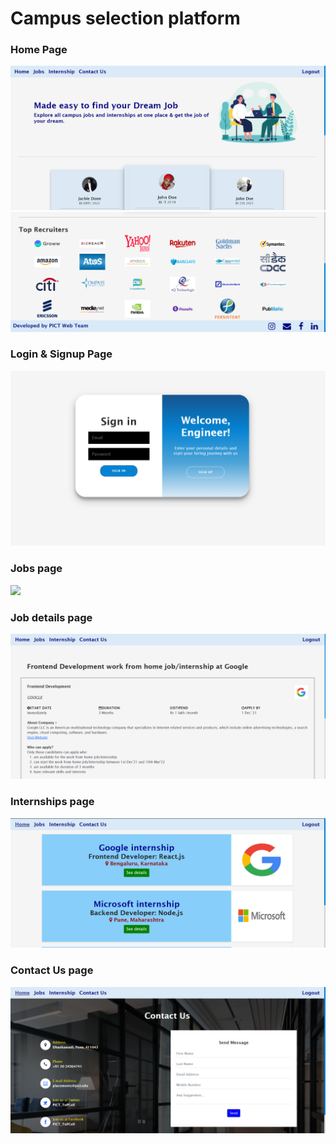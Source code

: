 # Campus selection platform

### Home Page 

![](../Screenshots/Home_page1.PNG)
![](../Screenshots/Home_page2.PNG)

### Login & Signup Page 

![](../Screenshots/LoginSignup.PNG)

### Jobs page

![](../Screenshots/Job.PNG)

### Job details page

![](../Screenshots/JobDetails.PNG)

### Internships page

![](../Screenshots/Internships.PNG)

### Contact Us page

![](../Screenshots/Contactus.PNG)